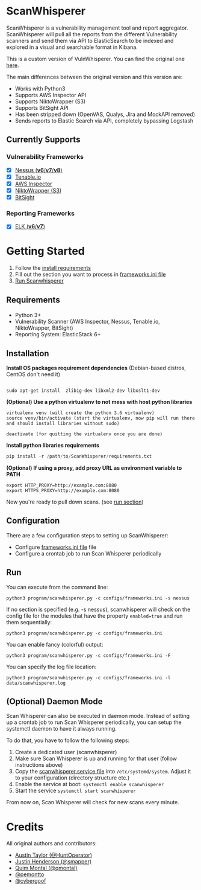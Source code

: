 ScanWhisperer
===============

ScanWhisperer is a vulnerability management tool and report aggregator. ScanWhisperer will pull all the reports from the different Vulnerability scanners and send them via API to ElasticSearch to be indexed and explored in a visual and searchable format in Kibana.

This is a custom version of VulnWhisperer. You can find the original one <a href="https://github.com/HASecuritySolutions/VulnWhisperer">here</a>.

The main differences between the original version and this version are:
- Works with Python3
- Supports AWS Inspector API
- Supports NiktoWrapper (S3)
- Supports BitSight API
- Has been stripped down (OpenVAS, Qualys, Jira and MockAPI removed)
- Sends reports to Elastic Search via API, completely bypassing Logstash

Currently Supports
-----------------

### Vulnerability Frameworks

- [X] [Nessus (**v6**/**v7**/**v8**)](https://www.tenable.com/products/nessus/nessus-professional)
- [X] [Tenable.io](https://www.tenable.com/products/tenable-io)
- [X] [AWS Inspector](https://aws.amazon.com/it/inspector/)
- [X] [NiktoWrapper (S3)](https://github.com/AlbertoMarziali/NiktoWrapper)
- [X] [BitSight](https://www.bitsight.com)

### Reporting Frameworks

- [X] [ELK (**v6**/**v7**)](https://www.elastic.co/elk-stack)



Getting Started
===============

1) Follow the [install requirements](#installreq)
2) Fill out the section you want to process in <a href="https://github.com/AlbertoMarziali/ScanWhisperer/blob/main/configs/frameworks.ini">frameworks.ini file</a>
4) [Run Scanwhisperer](#run)

Requirements
-------------
####
*   Python 3+
*   Vulnerability Scanner (AWS Inspector, Nessus, Tenable.io, NiktoWrapper, BitSight)
*   Reporting System: ElasticStack 6+

<a id="installreq">Installation</a>
--------------------
**Install OS packages requirement dependencies** (Debian-based distros, CentOS don't need it)
```shell

sudo apt-get install  zlib1g-dev libxml2-dev libxslt1-dev 
```

**(Optional) Use a python virtualenv to not mess with host python libraries**
```shell
virtualenv venv (will create the python 3.6 virtualenv)
source venv/bin/activate (start the virtualenv, now pip will run there and should install libraries without sudo)

deactivate (for quitting the virtualenv once you are done)
```

**Install python libraries requirements**

```python
pip install -r /path/to/ScanWhisperer/requirements.txt
```

**(Optional) If using a proxy, add proxy URL as environment variable to PATH**
```shell
export HTTP_PROXY=http://example.com:8080
export HTTPS_PROXY=http://example.com:8080
```

Now you're ready to pull down scans. (see <a href="#run">run section</a>)

Configuration
-----

There are a few configuration steps to setting up ScanWhisperer:
*   Configure <a href="https://github.com/AlbertoMarziali/ScanWhisperer/blob/main/configs/frameworks.ini">frameworks.ini file</a> file
*   Configure a crontab job to run Scan Whisperer periodically


<a id="run">Run</a>
-----
You can execute from the command line:
```
python3 program/scanwhisperer.py -c configs/frameworks.ini -s nessus 
```
If no section is specified (e.g. -s nessus), scanwhisperer will check on the config file for the modules that have the property `enabled=true` and run them sequentially:
```
python3 program/scanwhisperer.py -c configs/frameworks.ini
```
You can enable fancy (colorful) output:
```
python3 program/scanwhisperer.py -c configs/frameworks.ini -F
```
You can specify the log file location:
```
python3 program/scanwhisperer.py -c configs/frameworks.ini -l data/scanwhisperer.log 
```

(Optional) Daemon Mode
-----
Scan Whisperer can also be executed in daemon mode. 
Instead of setting up a crontab job to run Scan Whisperer periodically, you can setup the systemctl daemon to have it always running. 

To do that, you have to follow the following steps:
1) Create a dedicated user (scanwhisperer)
2) Make sure Scan Whisperer is up and running for that user (follow instructions above)
3) Copy the <a href="https://github.com/AlbertoMarziali/ScanWhisperer/blob/main/daemon/scanwhisperer.service">scanwhisperer.service file</a> into ```/etc/systemd/system```. Adjust it to your configuration (directory structure etc.)
4) Enable the service at boot: ``` systemctl enable scanwhisperer ```
5) Start the service ``` systemctl start scanwhisperer ```

From now on, Scan Whisperer will check for new scans every minute. 

Credits
===============
All original authors and contributors:
   - [Austin Taylor (@HuntOperator)](https://github.com/austin-taylor)
   - [Justin Henderson (@smapper)](https://github.com/SMAPPER)
   - [Quim Montal (@qmontal)](https://github.com/qmontal)
   - [@pemontto](https://github.com/pemontto)
   - [@cybergoof](https://github.com/cybergoof)
